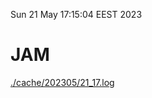 Sun 21 May 17:15:04 EEST 2023
# JAM
<a href='./cache/202305/21_17.log'>./cache/202305/21_17.log</a>
